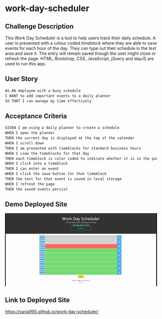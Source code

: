 # work-day-scheduler

## Challenge Description
This Work Day Scheduler is a tool to help users track their daily schedule. A user is presented with a colour coded timeblock where they are able to save events for each hour of the day. They can type out their schedule in the text area and save it. The entry will remain saved though the user might close or refresh the page.
HTML, Bootstrap, CSS, JavaScript, jQuery and dayJS are used to run this app.

## User Story

```md
AS AN employee with a busy schedule
I WANT to add important events to a daily planner
SO THAT I can manage my time effectively
```

## Acceptance Criteria

```md
GIVEN I am using a daily planner to create a schedule
WHEN I open the planner
THEN the current day is displayed at the top of the calendar
WHEN I scroll down
THEN I am presented with timeblocks for standard business hours
WHEN I view the timeblocks for that day
THEN each timeblock is color coded to indicate whether it is in the past, present, or future
WHEN I click into a timeblock
THEN I can enter an event
WHEN I click the save button for that timeblock
THEN the text for that event is saved in local storage
WHEN I refresh the page
THEN the saved events persist
```


## Demo Deployed Site

![Alt text](Assets/images/Work%20Day%20Scheduler.gif)

## Link to Deployed Site

https://saria995.github.io/work-day-scheduler/ 
